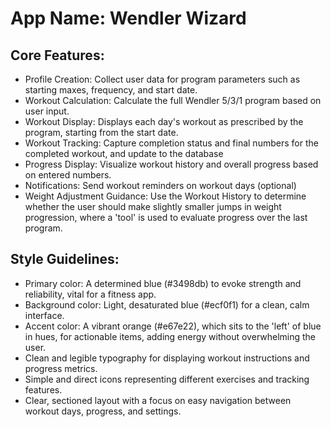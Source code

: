 # **App Name**: Wendler Wizard

## Core Features:

- Profile Creation: Collect user data for program parameters such as starting maxes, frequency, and start date.
- Workout Calculation: Calculate the full Wendler 5/3/1 program based on user input.
- Workout Display: Displays each day's workout as prescribed by the program, starting from the start date.
- Workout Tracking: Capture completion status and final numbers for the completed workout, and update to the database
- Progress Display: Visualize workout history and overall progress based on entered numbers.
- Notifications: Send workout reminders on workout days (optional)
- Weight Adjustment Guidance: Use the Workout History to determine whether the user should make slightly smaller jumps in weight progression, where a 'tool' is used to evaluate progress over the last program. 

## Style Guidelines:

- Primary color: A determined blue (#3498db) to evoke strength and reliability, vital for a fitness app.
- Background color: Light, desaturated blue (#ecf0f1) for a clean, calm interface.
- Accent color: A vibrant orange (#e67e22), which sits to the 'left' of blue in hues, for actionable items, adding energy without overwhelming the user.
- Clean and legible typography for displaying workout instructions and progress metrics.
- Simple and direct icons representing different exercises and tracking features.
- Clear, sectioned layout with a focus on easy navigation between workout days, progress, and settings.